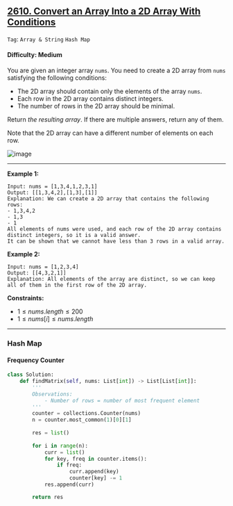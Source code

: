 ## [2610. Convert an Array Into a 2D Array With Conditions](https://leetcode.com/problems/convert-an-array-into-a-2d-array-with-conditions)

```Tag```: ```Array & String``` ```Hash Map```

#### Difficulty: Medium

You are given an integer array ```nums```. You need to create a 2D array from ```nums``` satisfying the following conditions:

- The 2D array should contain only the elements of the array ```nums```.
- Each row in the 2D array contains distinct integers.
- The number of rows in the 2D array should be minimal.

Return _the resulting array_. If there are multiple answers, return any of them.

Note that the 2D array can have a different number of elements on each row.

![image](https://github.com/quananhle/Python/assets/35042430/5e13931d-abd9-4dc8-99c3-40d790aea708)

---

__Example 1:__
```
Input: nums = [1,3,4,1,2,3,1]
Output: [[1,3,4,2],[1,3],[1]]
Explanation: We can create a 2D array that contains the following rows:
- 1,3,4,2
- 1,3
- 1
All elements of nums were used, and each row of the 2D array contains distinct integers, so it is a valid answer.
It can be shown that we cannot have less than 3 rows in a valid array.
```

__Example 2:__
```
Input: nums = [1,2,3,4]
Output: [[4,3,2,1]]
Explanation: All elements of the array are distinct, so we can keep all of them in the first row of the 2D array.
```

__Constraints:__

- $1 \le nums.length \le 200$
- $1 \le nums[i] \le nums.length$

---

### Hash Map

#### Frequency Counter

```Python
class Solution:
    def findMatrix(self, nums: List[int]) -> List[List[int]]:
        '''
        Observations:
            - Number of rows = number of most frequent element
        '''
        counter = collections.Counter(nums)
        n = counter.most_common(1)[0][1]
        
        res = list()
        
        for i in range(n):
            curr = list()
            for key, freq in counter.items():
                if freq:
                    curr.append(key)
                    counter[key] -= 1
            res.append(curr)

        return res
```
